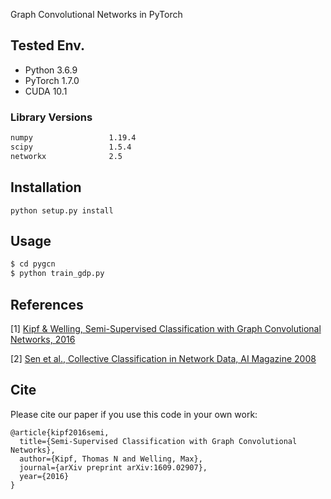 Graph Convolutional Networks in PyTorch

## Tested Env.

- Python 3.6.9
- PyTorch 1.7.0
- CUDA 10.1

### Library Versions

```bash
numpy                 1.19.4
scipy                 1.5.4
networkx              2.5
```

## Installation

```python setup.py install```

## Usage

```bash
$ cd pygcn
$ python train_gdp.py
```

## References

[1] [Kipf & Welling, Semi-Supervised Classification with Graph Convolutional Networks, 2016](https://arxiv.org/abs/1609.02907)

[2] [Sen et al., Collective Classification in Network Data, AI Magazine 2008](http://linqs.cs.umd.edu/projects/projects/lbc/)

## Cite

Please cite our paper if you use this code in your own work:

```
@article{kipf2016semi,
  title={Semi-Supervised Classification with Graph Convolutional Networks},
  author={Kipf, Thomas N and Welling, Max},
  journal={arXiv preprint arXiv:1609.02907},
  year={2016}
}
```
